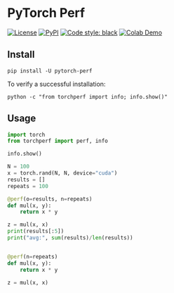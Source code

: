 # PyTorch Perf

<p align="left">
<a href="https://opensource.org/licenses/BSD-3-Clause"><img alt="License" src="https://img.shields.io/badge/License-BSD_3--Clause-blue.svg"></a>
<a href="https://pypi.org/project/pytorch-perf/"><img alt="PyPI" src="https://img.shields.io/pypi/v/pytorch-perf"></a>
<a href="https://github.com/psf/black"><img alt="Code style: black" src="https://img.shields.io/badge/code%20style-black-000000.svg"></a>
<a href="https://colab.research.google.com/drive/1g2U51MqC-MjO1zeCg9X5koWLYuzt4aFr?usp=sharing"><img alt="Colab Demo" src="https://colab.research.google.com/assets/colab-badge.svg"></a>
</p>


## Install

```
pip install -U pytorch-perf
```

To verify a successful installation:
```
python -c "from torchperf import info; info.show()"
```

## Usage

```python
import torch
from torchperf import perf, info

info.show()

N = 100
x = torch.rand(N, N, device="cuda")
results = []
repeats = 100

@perf(o=results, n=repeats)
def mul(x, y):
    return x * y

z = mul(x, x)
print(results[:5])
print("avg:", sum(results)/len(results))


@perf(n=repeats)
def mul(x, y):
    return x * y

z = mul(x, x)

```

